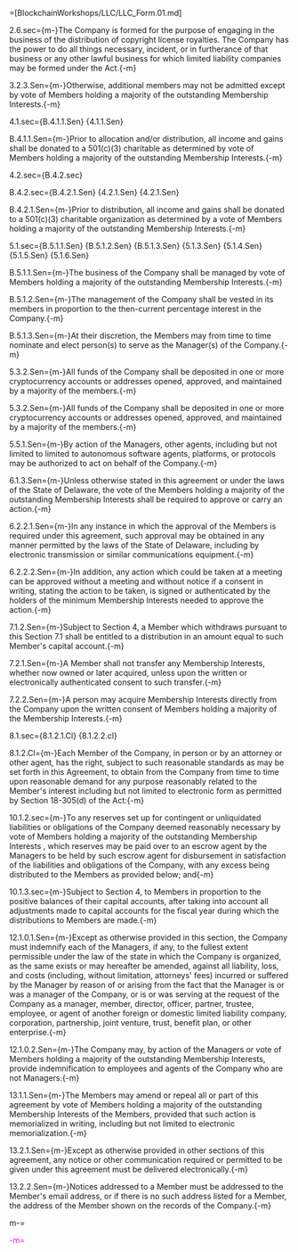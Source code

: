 =[BlockchainWorkshops/LLC/LLC_Form.01.md]

2.6.sec={m-}The Company is formed for the purpose of engaging in the business of the distribution of copyright license royalties.  The Company has the power to do all things necessary, incident, or in furtherance of that business or any other lawful business for which limited liability companies may be formed under the Act.{-m}

3.2.3.Sen={m-}Otherwise, additional members may not be admitted except by vote of Members holding a majority of the outstanding Membership Interests.{-m}

4.1.sec={B.4.1.1.Sen} {4.1.1.Sen}

B.4.1.1.Sen={m-}Prior to allocation and/or distribution, all income and gains shall be donated to a 501(c)(3) charitable as determined by vote of Members holding a majority of the outstanding Membership Interests.{-m}


4.2.sec={B.4.2.sec}

B.4.2.sec={B.4.2.1.Sen} {4.2.1.Sen} {4.2.1.Sen}

B.4.2.1.Sen={m-}Prior to distribution, all income and gains shall be donated to a 501(c)(3) charitable organization as determined by a vote of Members holding a majority of the outstanding Membership Interests.{-m}

5.1.sec={B.5.1.1.Sen} {B.5.1.2.Sen} {B.5.1.3.Sen} {5.1.3.Sen}  {5.1.4.Sen} {5.1.5.Sen} {5.1.6.Sen}

B.5.1.1.Sen={m-}The business of the Company shall be managed by vote of Members holding a majority of the outstanding Membership Interests.{-m}

B.5.1.2.Sen={m-}The management of the Company shall be vested in its members in proportion to the then-current percentage interest in the Company.{-m}

B.5.1.3.Sen={m-}At their discretion, the Members may from time to time nominate and elect person(s) to serve as the Manager(s) of the Company.{-m}


5.3.2.Sen={m-}All funds of the Company shall be deposited in one or more cryptocurrency accounts or addresses opened, approved, and maintained by a majority of the members.{-m}

5.3.2.Sen={m-}All funds of the Company shall be deposited in one or more cryptocurrency accounts or addresses opened, approved, and maintained by a majority of the members.{-m}


5.5.1.Sen={m-}By action of the Managers, other agents, including but not limited to limited to autonomous software agents, platforms, or protocols may be authorized to act on behalf of the Company.{-m}


6.1.3.Sen={m-}Unless otherwise stated in this agreement or under the laws of the State of Delaware, the vote of the Members holding a majority of the outstanding Membership Interests shall be required to approve or carry an action.{-m}

6.2.2.1.Sen={m-}In any instance in which the approval of the Members is required under this agreement, such approval may be obtained in any manner permitted by the laws of the State of Delaware, including by electronic transmission or similar communications equipment.{-m} 

6.2.2.2.Sen={m-}In addition, any action which could be taken at a meeting can be approved without a meeting and without notice if a consent in writing, stating the action to be taken, is signed or authenticated by the holders of the minimum Membership Interests needed to approve the action.{-m}

7.1.2.Sen={m-}Subject to Section 4, a Member which withdraws pursuant to this Section 7.1 shall be entitled to a distribution in an amount equal to such Member's capital account.{-m}

7.2.1.Sen={m-}A Member shall not transfer any Membership Interests, whether now owned or later acquired, unless upon the written or electronically authenticated consent to such transfer.{-m}  

7.2.2.Sen={m-}A person may acquire Membership Interests directly from the Company upon the written consent  of Members holding a majority of the Membership Interests.{-m}

8.1.sec={8.1.2.1.Cl}  {8.1.2.2.cl}

8.1.2.Cl={m-}Each Member of the Company, in person or by an attorney or other agent, has the right, subject to such reasonable standards as may be set forth in this Agreement, to obtain from the Company from time to time upon reasonable demand for any purpose reasonably related to the Member's interest including but not limited to electronic form as permitted by Section 18-305(d) of the Act:{-m}


10.1.2.sec={m-}To any reserves set up for contingent or unliquidated liabilities or obligations of the Company deemed reasonably necessary by vote of Members holding a majority of the outstanding Membership Interests , which reserves may be paid over to an escrow agent by the Managers to be held by such escrow agent for disbursement in satisfaction of the liabilities and obligations of the Company, with any excess being distributed to the Members as provided below; and{-m}

10.1.3.sec={m-}Subject to Section 4, to Members in proportion to the positive balances of their capital accounts, after taking into account all adjustments made to capital accounts for the fiscal year during which the distributions to Members are made.{-m}

12.1.0.1.Sen={m-}Except as otherwise provided in this section, the Company must indemnify each of the Managers, if any, to the fullest extent permissible under the law of the state in which the Company is organized, as the same exists or may hereafter be amended, against all liability, loss, and costs (including, without limitation, attorneys' fees) incurred or suffered by the Manager by reason of or arising from the fact that the Manager is or was a manager of the Company, or is or was serving at the request of the Company as a manager, member, director, officer, partner, trustee, employee, or agent of another foreign or domestic limited liability company, corporation, partnership, joint venture, trust, benefit plan, or other enterprise.{-m}

12.1.0.2.Sen={m-}The Company may, by action of the Managers or vote of Members holding a majority of the outstanding Membership Interests, provide indemnification to employees and agents of the Company who are not Managers.{-m}

13.1.1.Sen={m-}The Members may amend or repeal all or part of this agreement by vote of Members holding a majority of the outstanding Membership Interests of the Members, provided that such action is memorialized in writing, including but not limited to electronic memorialization.{-m}

13.2.1.Sen={m-}Except as otherwise provided in other sections of this agreement, any notice or other communication required or permitted to be given under this agreement must be delivered electronically.{-m}

13.2.2.Sen={m-}Notices addressed to a Member must be addressed to the Member's email address, or if there is no such address listed for a Member, the address of the Member shown on the records of the Company.{-m}


m-=<font color="magenta">

-m=</font>
